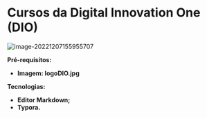 # Cursos da Digital Innovation One (DIO)



![image-20221207155955707](C:\Users\lucca\AppData\Roaming\Typora\typora-user-images\image-20221207155955707.png)



**Pré-requisitos:**

- **Imagem: logoDIO.jpg**

**Tecnologias:**

- **Editor Markdown;** 
- **Typora.**

  

